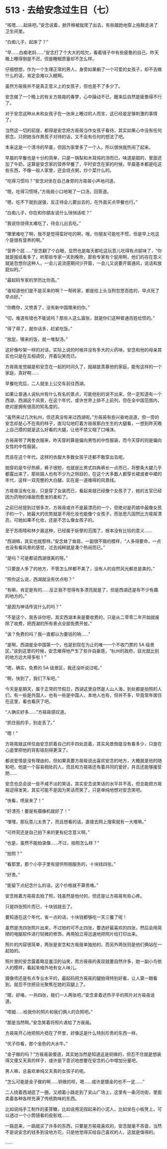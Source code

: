 # 513 · 去给安念过生日（七）

“咳嗯……起床吧。”安念说着，掀开棉被就爬了出去，有些踉跄地穿上拖鞋走进了卫生间里。

“白痴儿子，起床了？”

“早……白痴老妈……”安念打了个大大的哈欠，看着镜子中有些疲惫的自己，昨天晚上睡得倒是不迟，但是睡眠质量却不怎么样。

仔细想想，作为一个生理正常的男人，身旁如果躺了一个可爱的女孩子，却不去做什么的话，肯定会难以入眠啊。

虽然方莜莜并不是真正意义上的女孩子，但也差不了多少了。

安念做了一个晚上的有关方莜莜的春梦，心中躁动不已，醒来后自然是疲惫得不行了。

对于安念这种从未和女孩子在一张床上睡过的人而言，这已经是足够刺激的事情了。

当然这一切的前提，都得是安念把方莜莜当作女孩子看待，其实如果心中没有任何邪念，只把她当作男孩子对待的话，又不会有任何的想法了吧。

本来这是一个清冷的早晨，但因为家里多了一个人，所以很快就热闹了起来。

早晨的早餐也是十分的简单，只是一锅梨和木耳炖的汤而已，味道是甜的，里面还加了牛奶，这算是安念家的营养早餐了，平时安念在家的时候，早晨基本都是吃这些东西，不像一般人家里，还会烧点粥，炒个菜什么的。

“吃得习惯吗？”安念对坐在自己身旁的方莜莜小声地问道。

“嗯，吃得习惯呀。”方莜莜小口地喝了一口汤，回答道。

“嗯，吃不下就别逞强，反正待会儿要出去的，在外面买点早餐也行。”

“白痴儿子，你在和你朋友说什么悄悄话呢？”

“我说你烧得太难吃了，待会儿出去吃。”

“哪里难吃了啊，我不是觉得蛮好吃的啊，哦，你朋友可能吃不惯，但是早上吃这个是很有营养的啊。”

“营养个屁……”安念翻了个白眼，显然也是每天都吃这玩意儿吃得有点腻味了，“你就是报纸看多了，听那些专家一天到晚吹，那些专家有个屁用啊，他们的存在意义就是忽悠你这种人，一会儿说流感期间少开窗，一会儿又说要开窗通风，说话和放屁似的。”

“最起码专家的学历比你高。”

“谁知道他们是不是买来的啊？一帮砖家，都是给上头当狗忽悠百姓的，早点死了早点好。”

“你瞧你，又愤青了，没有新中国哪来的你。”

“切，难道有错也不能说吗？那些人这么嚣张，就是你们这种普通百姓给惯的。”

“得了得了，就你话多，赶紧吃饭。”

“放屁，哪来的饭，就一堆梨汤。”

这好像吵架一样的对话，实际上说的时候并没有多大的火药味，安念和他的母亲其实也只是在互相调侃，开着玩笑而已。

方莜莜发觉越是和安念在一起的时间久了，就越是羡慕他的家庭，能有这样的一个家庭，真好啊……

早餐吃完后，二人就坐上公交车前往西湖。

如果让普通人说杭州有什么有名的景点，可能他别的说不出来，但一定知道有一个西湖，西湖这个风景，在这个年代，或许世界上排不上前列，但在全中国范围内，绝对是拥有很高的知名度的。

“虽然来过几次杭州，但还真没有来过西湖呢。”方莜莜有些兴奋地说道，但一旁的安念却是心不在焉的样子，直勾勾地盯着方莜莜那白生生的大腿看，一想到昨天晚上自己摸的就是这么好看的大腿，让他不禁又咽了口唾沫。

方莜莜带了两套衣服来，昨天穿的算是偏向男性的中性服装，而今天穿的则是偏向女性的中性服装。

而且在这个年代，这样的衣服大多数女孩子还都不敢穿出去呢。

她穿的是牛仔热裤，裤子很短，也就是比男式四角裤长一点而已，将整条大腿几乎都露出来了，那些路人也有不少为之侧目的，在这个大多数人都穿长裙或者中裙的年代，这样一双完整的大白腿，实在是一道难得的风景线。

方莜莜没有化妆，只是穿了女装而已，看起来就已经像个女孩子了，她的五官已经因为药物的缘故而愈发的柔和了。

之前已经提到过很多次，方莜莜或许不是最漂亮的一个，但绝对是药娘中最像女孩子的一个，她最大的优势就是不用化妆也能像个女孩子，而张思凡固然比方莜莜漂亮，可她如果不化妆，还是不怎么像女孩子的。

至于苏雨晴和林夕晨这种，已经属于妖孽的范围了，根本没有比较的意义……

“西湖嘛，其实也就那样。”安念耸了耸肩，一副很不屑的模样，“人多得要命，一点也没有看风景的感觉，过去纯粹就是凑个热闹而已。”

“是吗？可是都说西湖很美的呀。”

“只要是人多了的地方，不管怎么样都不美了，没有人的自然风光都总是美的。”

“照你这么说，西湖就没有优点啦？”

“有嘛，肯定是有的……反正我不觉得有多漂亮就是了，但是西湖还是有不少有趣的地方的。”

“是因为神话传说什么的吗？”

“不是这个，我告诉你吧，其实西湖本来是要收费的，只是从二零零二年开始就废除了收费，把西湖的所有景点全部免费开放。”

“诶？免费的吗？我一直都以为要钱的呐……”

“是啊，西湖是全中国第一个，也是到现在为止的唯一一个不收门票的 5A 级景区。”说到这里的时候，安念难得地产生了些许自豪感，“杭州的政府，目光就比别的地方远大得多啦！”

“嗯，确实，免费的 5A 级景区，我还没听说过呢。”

“啊，快到了，我们下车吧。”

今天是星期天，属于正常的节假日，西湖这里自然是人山人海，到处都是拍照的人们，有一些是外国人，也有一些是中国人，本地人也有，但并不多，毕竟常年居住在这里，看也看厌了吧。

“人确实好多……”方莜莜感叹道。

“抓住我的手，别走丢了。”

“嗯！”

方莜莜就这样任由安念抓着自己的手四处逛着，其实风景倒是没有看多少，只是在心底里把他的背影铭刻得更深了。

都说爱情是没有理由的，但如果真要方莜莜说出喜欢安念的地方，大概就是他的随和吧，他是一个容易相处的人，而且和方莜莜还有着共同的爱好，并且还能够接受她……

安念也总会说一些不咸不淡的笑话，其实安念说笑话的水平并不高，但总能把方莜莜逗得发笑，其实可能不是因为笑话而笑了，只是单纯地想对安念笑吧。

“快看，喷泉来了！”

“好漂亮！要是有摄像机就好了！”

“嘿嘿，那玩意儿太贵了，而且想看的话，直接去网上搜索就有一大堆嘛。”

“可终究还是自己拍下来的更有纪念意义啊。”

“也是，虽然不能拍录像……不过，拍照怎么样？”

“拍照？”

“看那里，那个小亭子里有提供照相服务的，十块钱四张。”

“好贵。”

“能留下点纪念什么的话，这个价格就不算贵咯。”

安念拖着方莜莜去拍了照，钱虽然是他付的，但还是让方莜莜有些心疼。

只是四张照片而已，十块钱就去了。

要知道在这个年代，省一点的话，十块钱都够吃一天三餐了呢！

虽然是洗四张照片出来，不过拍的可不止四张，要选好最喜欢的四张，然后会用简陋的电脑软件进行轻微的修饰，再用拍立得迅速地把照片给打印出来。

照片的内容很简单，两张是安念和方莜莜单独拍的，而另外两张则是他们俩站在一起拍的。

照片里的安念露着略显羞涩的讪笑，而方莜莜的表现就要自然许多，她一副小鸟依人的模样，看起来格外地有女人味儿。

摄像师还是有点专业水平的，最起码把方莜莜的腿拍得特别好看，让人第一眼看到，就忍不住把目光聚焦在她的双腿上了。

“嗯，好咯，一共四张，我们一人两张吧。”安念拿着还热乎乎的照片对方莜莜说道。

“唔姆……给我你的照片和我们俩人的合照吧。”

“那是当然啊。”安念笑着将照片递给了方莜莜。

方莜莜开心地把照片捂在了怀里，好像这是什么特别珍贵的东西一样。

“优子你看，那个金色的大水牛。”

“金子做的吗？”方莜莜装傻道，其实她当然是知道这是铜做的，但忍不住就是想装得又傻又天真的样子，或许是下意识地想要在安念的心中增加分量吧。

男人嘛，总喜欢单纯又天真的女孩子的呢。

“怎么可能是金子做的啊……铜做的呗，嗯……或许是镀金的也不一定……”

二人绕着西湖逛了一圈，又顺着小路走到了吴山广场上，这里有一条河坊街，里面卖着各种各样充满了传统韵味的东西。

比如说纯手工制作的麦芽糖，比如说用泥捏起来的小泥人，比如坐在小板凳上，可以透过一个小筒镜看的皮影戏……

一路逛来，一路就买了许多的东西，只要是方莜莜喜欢的，安念就毫不吝啬，当然不是说安念的钱多到没地方花，只是他觉得买给自己喜欢的人，这就是值得的。

……
